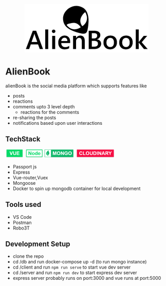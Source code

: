
<p align="center">
  <img src="design files/png/logo_black.png"/>
</p>

# AlienBook
 alienBook is the social media platform which supports features like
  - posts
  - reactions
  - comments upto 3 level depth
      - reactions for the comments
  - re-sharing the posts
  - notifications based upon user interactions

## TechStack
  <img style="display:inline-block;" src="design files/labels/vue.png" height="30px"/> 
  <img style="display:inline-block;" src="design files/labels/node.png" height="30px"/> 
  <img style="display:inline-block;" src="design files/labels/mongo.png" height="30px"/>
  <img style="display:inline-block;" src="design files/labels/cloudinary.png" height="30px"/>

  - Passport js
  - Express 
  - Vue-router,Vuex
  - Mongoose
  - Docker to spin up mongodb container for local development

## Tools used
- VS Code
- Postman
- Robo3T

## Development Setup
  - clone the repo
  - cd /db and run docker-compose up -d (to run mongo instance)
  - cd /client and run `npm run serve` to start vue dev server
  - cd /server and run `npm run dev` to start express dev server
  - express server probably runs on port:3000 and vue runs at port:5000

